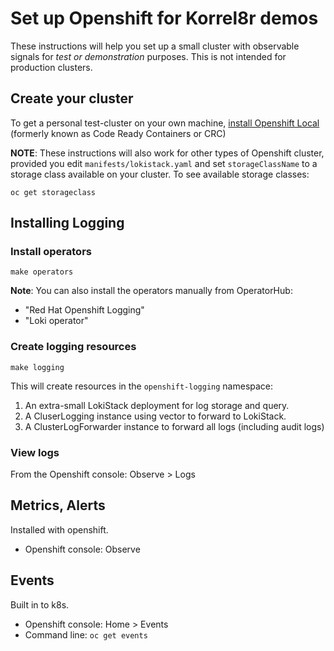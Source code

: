 # Set up Openshift for Korrel8r demos

These instructions will help you set up a small cluster with observable signals for _test or demonstration_ purposes.
This is not intended for production clusters.

## Create your cluster

To get a personal test-cluster on your own machine,
[install Openshift Local](https://developers.redhat.com/products/openshift-local/overview)
(formerly known as Code Ready Containers or CRC)

**NOTE**: These instructions will also work for other types of  Openshift cluster, provided you
edit `manifests/lokistack.yaml` and set `storageClassName` to a storage class available on your cluster.
To see available storage classes:

``` shell
oc get storageclass
```

## Installing Logging

### Install operators

    make operators

**Note**: You can also install the operators manually from OperatorHub:
- "Red Hat Openshift Logging"
- "Loki operator"

### Create logging resources

    make logging

This will create resources in the `openshift-logging` namespace:

1.  An extra-small LokiStack deployment for log storage and query.
1.  A CluserLogging instance using vector to forward to LokiStack.
1.  A ClusterLogForwarder instance to forward all logs (including audit logs)

### View logs

From the Openshift console: Observe > Logs

## Metrics, Alerts

Installed with openshift.
- Openshift console: Observe

## Events

Built in to k8s.
- Openshift console: Home > Events
- Command line: `oc get events`


